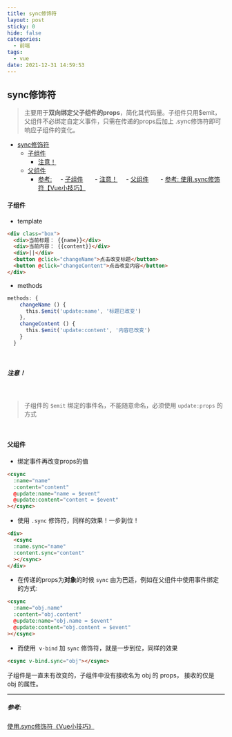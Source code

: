 ```yaml
---
title: sync修饰符
layout: post
sticky: 0
hide: false
categories:
  - 前端
tags:
  - vue
date: 2021-12-31 14:59:53
---
```

## sync修饰符

>主要用于**双向绑定父子组件的props**，简化其代码量。子组件只用$emit，父组件不必绑定自定义事件，只需在传递的props后加上 .sync修饰符即可响应子组件的变化。

- [sync修饰符](#sync修饰符)
    - [子组件](#子组件)
      - [注意！](#注意)
    - [父组件](#父组件)
      - [参考:](#参考)
    - [子组件](#子组件)
      - [注意！](#注意)
    - [父组件](#父组件)
      - [参考: 使用.sync修饰符【Vue小技巧】](#参考-使用sync修饰符vue小技巧)

#### 子组件
* template
``` html
<div class="box">
  <div>当前标题： {{name}}</div>
  <div>当前内容： {{content}}</div>
  <div>||</div>
  <button @click="changeName">点击改变标题</button>
  <button @click="changeContent">点击改变内容</button>
</div>
```
* methods
``` javaScript
methods: {
    changeName () {
      this.$emit('update:name', '标题已改变')
    },
    changeContent () {
      this.$emit('update:content', '内容已改变')
    }
  }

```
  
 ##### 注意！
  
> 子组件的 `$emit` 绑定的事件名，不能随意命名，必须使用 `update:props` 的方式
<br/>

#### 父组件
* 绑定事件再改变props的值
``` html
<csync
  :name="name"
  :content="content"
  @update:name="name = $event"
  @update:content="content = $event"
></csync>
```

* 使用 `.sync` 修饰符，同样的效果！一步到位！
``` html
<div>
  <csync
  :name.sync="name"
  :content.sync="content"
  ></csync>
</div>
```
* 在传递的props为**对象**的时候 `sync` 由为巴适，例如在父组件中使用事件绑定的方式:
``` html
<csync
  :name="obj.name"
  :content="obj.content"
  @update:name="obj.name = $event"
  @update:content="obj.content = $event"
></csync>
```
* 而使用  `v-bind` 加 `sync` 修饰符，就是一步到位，同样的效果
``` html
<csync v-bind.sync="obj"></csync>
```
子组件是一直未有改变的，子组件中没有接收名为 obj 的 props， 接收的仅是 obj 的属性。

---
##### 参考: 
[使用.sync修饰符《Vue小技巧》](https://www.bilibili.com/video/BV1iL411J76u)

